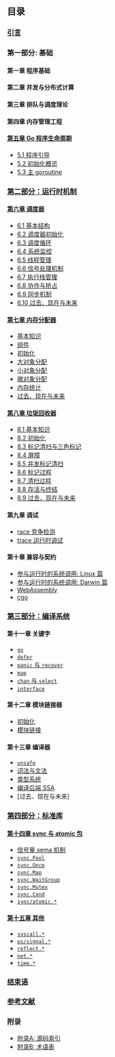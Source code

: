 ## 目录

### [引言](book/preface.md)

### 第一部分: 基础

#### 第一章 程序基础

<!-- 内存布局？ -->

#### 第二章 并发与分布式计算

<!-- - [3.1 并发] -->

#### 第三章 排队与调度理论

<!-- - [2.1 排队理论引导]()
- [2.2 工作窃取调度](papers/sched/work-steal-sched.md)
- [调度理论](book/4-sched/theory.md) -->

#### 第四章 内存管理工程

<!-- - 垃圾回收统一理论 -->

<!-- CPU 架构与操作系统? -->

<!-- - [Linux 系统调用]
- [Plan 9 汇编](book/appendix/asm.md) -->

#### [第五章 Go 程序生命周期](book/part1basic/ch05boot/readme.md)

- [5.1 程序引导](book/part1basic/ch05boot/boot.md)
- [5.2 初始化概览](book/part1basic/ch05boot/init.md)
- [5.3 主 goroutine](book/part1basic/ch05boot/main.md)

### [第二部分：运行时机制](book/part2runtime/readme.md)

#### [第六章 调度器](book/part2runtime/ch06sched/readme.md)

- [6.1 基本结构](book/part2runtime/ch06sched/basic.md)
- [6.2 调度器初始化](book/part2runtime/ch06sched/init.md)
- [6.3 调度循环](book/part2runtime/ch06sched/exec.md)
- [6.4 系统监控](book/part2runtime/ch06sched/sysmon.md)
- [6.5 线程管理](book/part2runtime/ch06sched/thread.md)
- [6.6 信号处理机制](book/part2runtime/ch06sched/signal.md)
- [6.7 执行栈管理](book/part2runtime/ch06sched/stack.md)
- [6.8 协作与抢占](book/part2runtime/ch06sched/preemptive.md)
- [6.9 同步机制](book/part2runtime/ch06sched/sync.md)
- [6.10 过去、现在与未来](book/part2runtime/ch06sched/history.md)

#### [第七章 内存分配器](book/part2runtime/ch07alloc/readme.md)

- [基本知识](book/part2runtime/ch07alloc/basic.md)
- [组件](book/part2runtime/ch07alloc/component.md)
- [初始化](book/part2runtime/ch07alloc/init.md)
- [大对象分配](book/part2runtime/ch07alloc/largealloc.md)
- [小对象分配](book/part2runtime/ch07alloc/smallalloc.md)
- [微对象分配](book/part2runtime/ch07alloc/tinyalloc.md)
- [内存统计](book/part2runtime/ch07alloc/mstats.md)
- [过去、现在与未来](book/part2runtime/ch07alloc/history.md)

#### [第八章 垃圾回收器](book/part2runtime/ch08GC/readme.md)

- [8.1 基本知识](book/part2runtime/ch08GC/basic.md)
- [8.2 初始化](book/part2runtime/ch08GC/init.md)
- [8.3 标记清扫与三色标记](book/part2runtime/ch08GC/tricolor.md)
- [8.4 屏障](book/part2runtime/ch08GC/barrier.md)
- [8.5 并发标记清扫](book/part2runtime/ch08GC/concurrent.md)
- [8.6 标记过程](book/part2runtime/ch08GC/mark.md)
- [8.7 清扫过程](book/part2runtime/ch08GC/sweep.md)
- [8.8 存活与终结](book/part2runtime/ch08GC/finalizer.md)
- [8.9 过去、现在与未来](book/part2runtime/ch08GC/history.md)

#### 第九章 调试

- [race 竞争检测](book/part2runtime/ch09debug/race.md)
- [trace 运行时调试](book/part2runtime/ch09debug/trace.md)

#### 第十章 兼容与契约

- [参与运行时的系统调用: Linux 篇](book/part2runtime/ch10abi/syscall-linux.md)
- [参与运行时的系统调用: Darwin 篇](book/part2runtime/ch10abi/syscall-darwin.md)
- [WebAssembly](book/part2runtime/ch10abi/syscall-wasm.md)
- [cgo](book/part2runtime/ch10abi/cgo.md)

### [第三部分：编译系统](book/part3compile/readme.md)

#### 第十一章 关键字

- [`go`](book/part3compile/ch11keyword/go.md)
- [`defer`](book/part3compile/ch11keyword/defer.md)
- [`panic` 与 `recover`](book/part3compile/ch11keyword/panic.md)
- [`map`](book/part3compile/ch11keyword/map.md)
- [`chan` 与 `select`](book/part3compile/ch11keyword/chan.md)
- [`interface`](book/part3compile/ch11keyword/interface.md)

#### 第十二章 模块链接器

- [初始化](book/part3compile/ch12link/init.md)
- [模块链接](book/part3compile/ch12link/link.md)

#### 第十三章 编译器

- [`unsafe`](book/part3compile/ch13gc/9-unsafe.md)
- [词法与文法](book/part3compile/ch13gc/parse.md)
- [类型系统](book/part3compile/ch13gc/type.md)
- [编译后端 SSA](book/part3compile/ch13gc/ssa.md)
- [过去、现在与未来]

### [第四部分：标准库](book/part4lib/readme.md)

#### [第十四章 sync 与 atomic 包](book/part4lib/ch14sync/readme.md)

- [信号量 sema 机制](book/part4lib/ch14sync/sema.md)
- [`sync.Pool`](book/part4lib/ch14sync/pool.md)
- [`sync.Once`](book/part4lib/ch14sync/once.md)
- [`sync.Map`](book/part4lib/ch14sync/map.md)
- [`sync.WaitGroup`](book/part4lib/ch14sync/waitgroup.md)
- [`sync.Mutex`](book/part4lib/ch14sync/mutex.md)
- [`sync.Cond`](book/part4lib/ch14sync/cond.md)
- [`sync/atomic.*`](book/part4lib/ch14sync/atomic.md)

#### [第十五章 其他](book/part4lib/ch15other/readme.md)

- [`syscall.*`](book/part4lib/ch15other/syscall.md)
- [`os/signal.*`](book/part4lib/ch15other/signal.md)
- [`reflect.*`](book/part4lib/ch15other/reflect.md)
- [`net.*`](book/part4lib/ch15other/net.md)
- [`time.*`](book/part4lib/ch15other/time.md)

### [结束语](book/finalwords.md)

### [参考文献](book/bibliography.md)

### 附录

- [附录A: 源码索引](book/appendix/index.md)
- [附录B: 术语表](book/appendix/glossary.md)